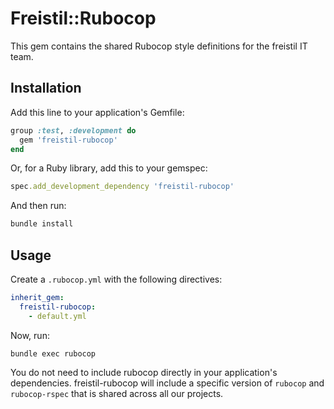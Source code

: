 # Freistil::Rubocop

This gem contains the shared Rubocop style definitions for the freistil IT team.

## Installation

Add this line to your application's Gemfile:

```ruby
group :test, :development do
  gem 'freistil-rubocop'
end
```

Or, for a Ruby library, add this to your gemspec:

```ruby
spec.add_development_dependency 'freistil-rubocop'
```

And then run:

```bash
bundle install
```

## Usage

Create a `.rubocop.yml` with the following directives:

```yaml
inherit_gem:
  freistil-rubocop:
    - default.yml
```

Now, run:

```bash
bundle exec rubocop
```

You do not need to include rubocop directly in your application's dependencies. freistil-rubocop will include a specific version of `rubocop` and `rubocop-rspec` that is shared across all our projects.